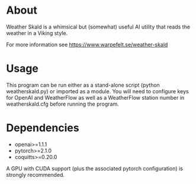 # About
Weather Skald is a whimsical but (somewhat) useful AI utility that reads the weather in a Viking style. 

For more information see https://www.warpefelt.se/weather-skald

# Usage
This program can be run either as a stand-alone script (python weatherskald.py) or imported as a module. 
You will need to configure keys for OpenAI and WeatherFlow as well as a WeatherFlow station number in weatherskald.cfg before running the program. 

# Dependencies
* openai>=1.1.1
* pytorch>=2.1.0
* coquitts>=0.20.0

A GPU with CUDA support (plus the associated pytorch configuration) is strongly recommended. 
